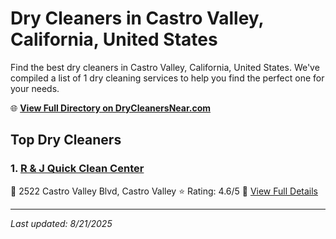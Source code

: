 # Dry Cleaners in Castro Valley, California, United States

Find the best dry cleaners in Castro Valley, California, United States. We've compiled a list of 1 dry cleaning services to help you find the perfect one for your needs.

🌐 **[View Full Directory on DryCleanersNear.com](https://drycleanersnear.com/city/US/California/Castro%20Valley)**

## Top Dry Cleaners

### 1. [R & J Quick Clean Center](https://drycleanersnear.com/dryCleaner/689d432f756b71cad101ed67/r-j-quick-clean-center)
📍 2522 Castro Valley Blvd, Castro Valley
⭐ Rating: 4.6/5
🔗 [View Full Details](https://drycleanersnear.com/dryCleaner/689d432f756b71cad101ed67/r-j-quick-clean-center)


---

*Last updated: 8/21/2025*
